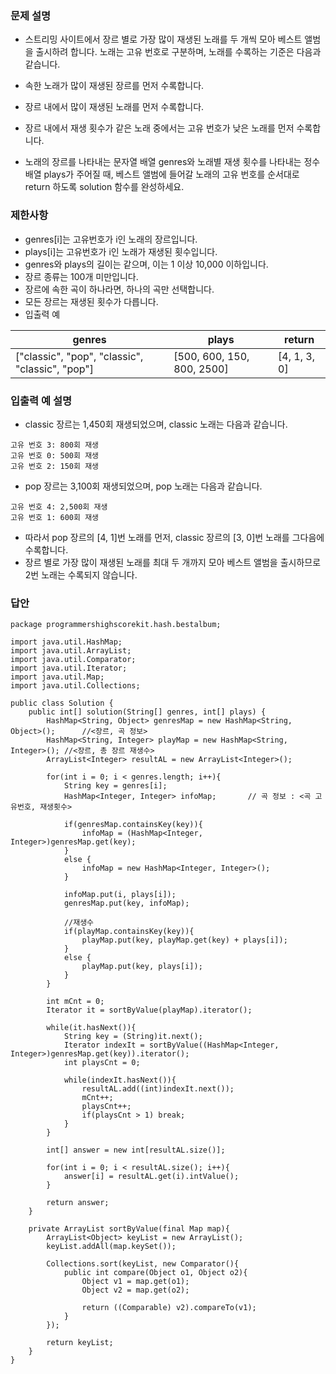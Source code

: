 ### 문제 설명
- 스트리밍 사이트에서 장르 별로 가장 많이 재생된 노래를 두 개씩 모아 베스트 앨범을 출시하려 합니다. 노래는 고유 번호로 구분하며, 노래를 수록하는 기준은 다음과 같습니다.

- 속한 노래가 많이 재생된 장르를 먼저 수록합니다.
- 장르 내에서 많이 재생된 노래를 먼저 수록합니다.
- 장르 내에서 재생 횟수가 같은 노래 중에서는 고유 번호가 낮은 노래를 먼저 수록합니다.
- 노래의 장르를 나타내는 문자열 배열 genres와 노래별 재생 횟수를 나타내는 정수 배열 plays가 주어질 때, 베스트 앨범에 들어갈 노래의 고유 번호를 순서대로 return 하도록 solution 함수를 완성하세요.

### 제한사항
- genres[i]는 고유번호가 i인 노래의 장르입니다.
- plays[i]는 고유번호가 i인 노래가 재생된 횟수입니다.
- genres와 plays의 길이는 같으며, 이는 1 이상 10,000 이하입니다.
- 장르 종류는 100개 미만입니다.
- 장르에 속한 곡이 하나라면, 하나의 곡만 선택합니다.
- 모든 장르는 재생된 횟수가 다릅니다.
- 입출력 예

|genres|plays|return|
|--|--|--|
|["classic", "pop", "classic", "classic", "pop"]|[500, 600, 150, 800, 2500]|[4, 1, 3, 0]|

### 입출력 예 설명
- classic 장르는 1,450회 재생되었으며, classic 노래는 다음과 같습니다.

```
고유 번호 3: 800회 재생
고유 번호 0: 500회 재생
고유 번호 2: 150회 재생
```
- pop 장르는 3,100회 재생되었으며, pop 노래는 다음과 같습니다.
```
고유 번호 4: 2,500회 재생
고유 번호 1: 600회 재생
```
- 따라서 pop 장르의 [4, 1]번 노래를 먼저, classic 장르의 [3, 0]번 노래를 그다음에 수록합니다.
- 장르 별로 가장 많이 재생된 노래를 최대 두 개까지 모아 베스트 앨범을 출시하므로 2번 노래는 수록되지 않습니다.


### 답안
```
package programmershighscorekit.hash.bestalbum;

import java.util.HashMap;
import java.util.ArrayList;
import java.util.Comparator;
import java.util.Iterator;
import java.util.Map;
import java.util.Collections;

public class Solution {
    public int[] solution(String[] genres, int[] plays) {
        HashMap<String, Object> genresMap = new HashMap<String, Object>();      //<장르, 곡 정보>
        HashMap<String, Integer> playMap = new HashMap<String, Integer>(); //<장르, 총 장르 재생수>
        ArrayList<Integer> resultAL = new ArrayList<Integer>();

        for(int i = 0; i < genres.length; i++){
            String key = genres[i];
            HashMap<Integer, Integer> infoMap;       // 곡 정보 : <곡 고유번호, 재생횟수>

            if(genresMap.containsKey(key)){
                infoMap = (HashMap<Integer, Integer>)genresMap.get(key);
            }
            else {
                infoMap = new HashMap<Integer, Integer>();
            }

            infoMap.put(i, plays[i]);
            genresMap.put(key, infoMap);

            //재생수
            if(playMap.containsKey(key)){
                playMap.put(key, playMap.get(key) + plays[i]);
            }
            else {
                playMap.put(key, plays[i]);
            }
        }

        int mCnt = 0;
        Iterator it = sortByValue(playMap).iterator();

        while(it.hasNext()){
            String key = (String)it.next();
            Iterator indexIt = sortByValue((HashMap<Integer, Integer>)genresMap.get(key)).iterator();
            int playsCnt = 0;

            while(indexIt.hasNext()){
                resultAL.add((int)indexIt.next());
                mCnt++;
                playsCnt++;
                if(playsCnt > 1) break;
            }
        }

        int[] answer = new int[resultAL.size()];

        for(int i = 0; i < resultAL.size(); i++){
            answer[i] = resultAL.get(i).intValue();
        }

        return answer;
    }

    private ArrayList sortByValue(final Map map){
        ArrayList<Object> keyList = new ArrayList();
        keyList.addAll(map.keySet());

        Collections.sort(keyList, new Comparator(){
            public int compare(Object o1, Object o2){
                Object v1 = map.get(o1);
                Object v2 = map.get(o2);

                return ((Comparable) v2).compareTo(v1);
            }
        });

        return keyList;
    }
}
```